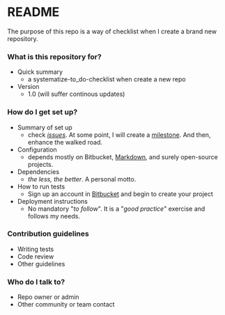 # README #

The purpose of this repo is a way of checklist when I create a brand new repository.

### What is this repository for? ###

+ Quick summary
    * a systematize-to_do-checklist when create a new repo
+ Version
    * 1.0 (will suffer continous updates)


### How do I get set up? ###

+ Summary of set up
    * check _[issues](https://bitbucket.org/imhicihu/good-practices-on-repository-creation/issues?status=new&status=open)_. At some point, I will create a [milestone](https://bitbucket.org/site/master/issues/11528/make-milestones-and-versions-more). And then, enhance the walked road.
+ Configuration
    * depends mostly on Bitbucket, [Markdown](https://en.wikipedia.org/wiki/Markdown), and surely open-source projects.
+ Dependencies
    * _the less, the better_. A personal motto.
+ How to run tests
    * Sign up an account in [Bitbucket](https://bitbucket.org/) and begin to create your project
+ Deployment instructions
    * No mandatory "_to follow_". It is a "_good practice_" exercise and follows my needs.

### Contribution guidelines ###

* Writing tests
* Code review
* Other guidelines

### Who do I talk to? ###

* Repo owner or admin
* Other community or team contact
